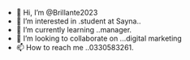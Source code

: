 - 👋 Hi, I’m @Brillante2023
- 👀 I’m interested in .student at Sayna..
- 🌱 I’m currently learning ..manager.
- 💞️ I’m looking to collaborate on ...digital marketing 
- 📫 How to reach me ..0330583261.

<!---
Brillante2023/Brillante2023 is a ✨ special ✨ repository because its `README.md` (this file) appears on your GitHub profile.
You can click the Preview link to take a look at your changes.
--->
